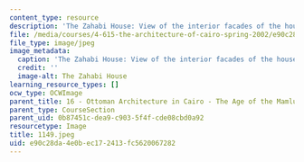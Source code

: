 ```yaml
---
content_type: resource
description: 'The Zahabi House: View of the interior facades of the house.'
file: /media/courses/4-615-the-architecture-of-cairo-spring-2002/e90c28da4e0bec172413fc5620067282_1149.jpeg
file_type: image/jpeg
image_metadata:
  caption: 'The Zahabi House: View of the interior facades of the house.'
  credit: ''
  image-alt: The Zahabi House
learning_resource_types: []
ocw_type: OCWImage
parent_title: 16 - Ottoman Architecture in Cairo - The Age of the Mamluk Beys
parent_type: CourseSection
parent_uid: 0b87451c-dea9-c903-5f4f-cde08cbd0a92
resourcetype: Image
title: 1149.jpeg
uid: e90c28da-4e0b-ec17-2413-fc5620067282
---
```

